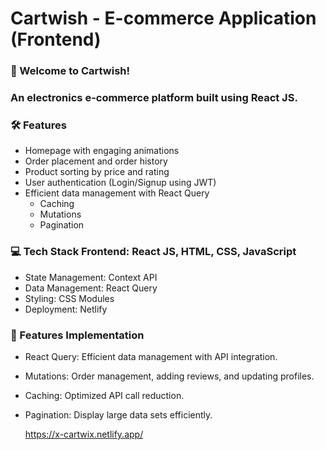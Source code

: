 # Cartwish - E-commerce Application (Frontend)
### 🚀 Welcome to Cartwish!
### An electronics e-commerce platform built using React JS.

### 🛠 Features
- Homepage with engaging animations
- Order placement and order history
- Product sorting by price and rating
- User authentication (Login/Signup using JWT)
- Efficient data management with React Query
  * Caching
  * Mutations
  * Pagination
### 💻 Tech Stack Frontend: React JS, HTML, CSS, JavaScript
- State Management: Context API
- Data Management: React Query
- Styling: CSS Modules
- Deployment: Netlify
### 🎯 Features Implementation
- React Query: Efficient data management with API integration.
- Mutations: Order management, adding reviews, and updating profiles.
- Caching: Optimized API call reduction.
- Pagination: Display large data sets efficiently.

  https://x-cartwix.netlify.app/
